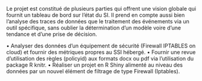 Le projet est constitué de plusieurs parties qui offrent une vision globale qui fournit un tableau de bord sur l’état du SI. 
Il prend en compte aussi bien l’analyse des traces de données que le traitement des événements via un outil spécifique, sans oublier la détermination d’un modèle voire d’une tendance et d’une prise de décision.

• Analyser des données d’un équipement de sécurité (Firewall IPTABLES on cloud) et fournir des métriques propres au SSI hébergé.
• Fournir une revue d’utilisation des règles (policyid) aux formats docx ou pdf via l’utilisation du package R knitr.
• Réaliser un projet en R Shiny alimenté au niveau des données par un nouvel élément de filtrage de type Firewall (Iptables).
